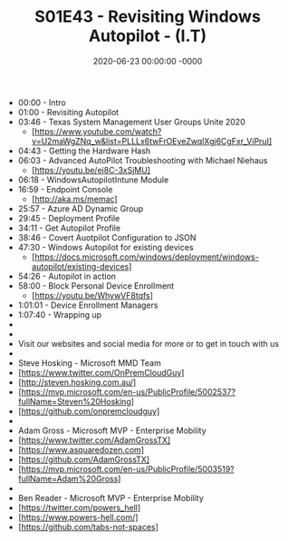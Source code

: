 ﻿---
layout: post
title: "S01E43 - Revisiting Windows Autopilot - (I.T)"
date: 2020-06-23 00:00:00 -0000
categories:
---
 * 00:00 - Intro
 * 01:00 - Revisiting Autopilot
 * 03:46 - Texas System Management User Groups Unite 2020
   -  [https://www.youtube.com/watch?v=U2maWgZNq_w&list=PLLLx6twFrOEyeZwqlXgj6CgFxr_ViPruI]
 * 04:43 - Getting the Hardware Hash
 * 06:03 - Advanced AutoPilot Troubleshooting with Michael Niehaus
   - [https://youtu.be/ej8C-3xSjMU]
 * 06:18 - WindowsAutopilotIntune Module
 * 16:59 - Endpoint Console
   - [http://aka.ms/memac]
 * 25:57 - Azure AD Dynamic Group
 * 29:45 - Deployment Profile
 * 34:11 - Get Autopilot Profile
 * 38:46 - Covert Auotpilot Configuration to JSON
 * 47:30 - Windows Autopilot for existing devices
   - [https://docs.microsoft.com/windows/deployment/windows-autopilot/existing-devices]
 * 54:26 - Autopilot in action
 * 58:00 - Block Personal Device Enrollment
   - [https://youtu.be/WhywVF8tqfs]
 * 1:01:01 - Device Enrollment Managers
 * 1:07:40 - Wrapping up
 * 
 * 
 * Visit our websites and social media for more or to get in touch with us
 * 
 * Steve Hosking - Microsoft MMD Team
 * [https://www.twitter.com/OnPremCloudGuy]
 * [http://steven.hosking.com.au/]
 * [https://mvp.microsoft.com/en-us/PublicProfile/5002537?fullName=Steven%20Hosking]
 * [https://github.com/onpremcloudguy]
 * 
 * Adam Gross - Microsoft MVP - Enterprise Mobility
 * [https://www.twitter.com/AdamGrossTX]
 * [https://www.asquaredozen.com]
 * [https://github.com/AdamGrossTX]
 * [https://mvp.microsoft.com/en-us/PublicProfile/5003519?fullName=Adam%20Gross]
 * 
 * Ben Reader - Microsoft MVP - Enterprise Mobility
 * [https://twitter.com/powers_hell]
 * [https://www.powers-hell.com/]
 * [https://github.com/tabs-not-spaces]

